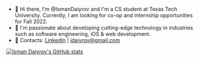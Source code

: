- 👋 Hi there, I’m @IsmanDaiyrov and I'm a CS student at Texas Tech University. Currently, I am looking for co-op and internship opportunities for Fall 2022.
- 👀 I'm passionate about developing cutting-edge technology in industries such as software engineering, iOS & web development.
- 📩 Contacts: [LinkedIn](https://www.linkedin.com/in/idaiyrov/) | idaiyrov@gmail.com

[![Isman Daiyrov's GitHub stats](https://github-readme-stats.vercel.app/api?username=IsmanDaiyrov&show_icons=true&&show_icons=true&theme=dark)](https://github.com/anuraghazra/github-readme-stats)


<!---
IsmanDaiyrov/IsmanDaiyrov is a ✨ special ✨ repository because its `README.md` (this file) appears on your GitHub profile.
You can click the Preview link to take a look at your changes.
--->
